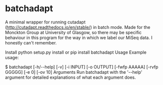 # batchadapt

A minimal wrapper for running cutadapt (http://cutadapt.readthedocs.io/en/stable/) in batch mode. Made for the Monckton Group at University of Glasgow, so there may be specific behaviour in this program for the way in which we label our MiSeq data. I honestly can't remember.

Install
python setup.py install
or
pip install batchadapt
Usage
Example usage:

$ batchadapt [-h/--help] [-v] [-i INPUT] [-o OUTPUT] [-fwfp AAAAA] [-rvfp GGGGG] [-e 0] [-ov 10]
Arguments
Run batchadapt with the '--help' argument for detailed explanations of what each argument does.
